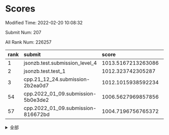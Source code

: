# Scores

Modified Time: 2022-02-20 10:08:32

Submit Num: 207

All Rank Num: 226257

| rank |               submit               |       score        |       sigma        | pk_num |
| :--- | :--------------------------------- | :----------------- | :----------------- | :----- |
| 1    | jsonzb.test.submission_level_4     | 1013.5167213263086 | 0.800813766465551  | 4370   |
| 2    | jsonzb.test.test_1                 | 1012.323742305287  | 0.7733685108683752 | 4372   |
| 3    | cpp.21_12_24.submission-2b2ea0d7   | 1012.1015938592234 | 0.8189369480927291 | 4368   |
| 54   | cpp.2022_01_09.submission-5b0e3de2 | 1006.5627969857856 | 0.7214869111106951 | 4375   |
| 57   | cpp.2022_01_09.submission-816672bd | 1004.7196756765372 | 0.7098908199396435 | 4369   |


<details>
<summary>全部</summary>

| rank |                 submit                 |       score        |       sigma        | pk_num |
| :--- | :------------------------------------- | :----------------- | :----------------- | :----- |
| 1    | jsonzb.test.submission_level_4         | 1013.5167213263086 | 0.800813766465551  | 4370   |
| 2    | jsonzb.test.test_1                     | 1012.323742305287  | 0.7733685108683752 | 4372   |
| 3    | cpp.21_12_24.submission-2b2ea0d7       | 1012.1015938592234 | 0.8189369480927291 | 4368   |
| 4    | gobigger.level_3.submission_level_3_49 | 1011.8679079287341 | 0.7653972540170626 | 4375   |
| 5    | gobigger.level_3.submission_level_3_1  | 1011.5189471914505 | 0.7703106663688409 | 4372   |
| 6    | gobigger.level_3.submission_level_3_0  | 1011.2501445894953 | 0.7689968125655913 | 4374   |
| 7    | gobigger.level_3.submission_level_3_47 | 1011.1022913567032 | 0.7745319893706598 | 4372   |
| 8    | gobigger.level_3.submission_level_3_22 | 1011.0293819346011 | 0.7637558946006255 | 4378   |
| 9    | gobigger.level_3.submission_level_3_8  | 1010.9938570990814 | 0.7739749849084506 | 4373   |
| 10   | gobigger.level_3.submission_level_3_7  | 1010.9841302487799 | 0.7531738185086206 | 4370   |
| 11   | gobigger.level_3.submission_level_3_10 | 1010.8046797560668 | 0.7612677015749589 | 4370   |
| 12   | gobigger.level_3.submission_level_3_41 | 1010.7115488841556 | 0.7628294693484641 | 4372   |
| 13   | gobigger.level_3.submission_level_3_25 | 1010.5777836076172 | 0.7492099560410633 | 4375   |
| 14   | gobigger.level_3.submission_level_3_39 | 1010.5302666052479 | 0.769906259598556  | 4370   |
| 15   | gobigger.level_3.submission_level_3_38 | 1010.2706363329665 | 0.7663248786242096 | 4380   |
| 16   | gobigger.level_3.submission_level_3_16 | 1010.2645474462445 | 0.7599273366193406 | 4374   |
| 17   | gobigger.level_3.submission_level_3_2  | 1010.2461327785306 | 0.772628393170627  | 4370   |
| 18   | gobigger.level_3.submission_level_3_33 | 1010.2315920872171 | 0.7594328664315669 | 4375   |
| 19   | gobigger.level_3.submission_level_3_4  | 1010.1929513664776 | 0.7775647864239835 | 4368   |
| 20   | gobigger.level_3.submission_level_3_24 | 1010.1823178204193 | 0.7852763796139025 | 4370   |
| 21   | gobigger.level_3.submission_level_3_11 | 1010.1597741675131 | 0.7541986597086826 | 4373   |
| 22   | gobigger.level_3.submission_level_3_35 | 1010.1491443299925 | 0.7429194420622052 | 4380   |
| 23   | gobigger.level_3.submission_level_3_23 | 1010.1272015444675 | 0.7546928248528108 | 4370   |
| 24   | gobigger.level_3.submission_level_3_44 | 1010.1157665331114 | 0.7576952338539649 | 4372   |
| 25   | gobigger.level_3.submission_level_3_32 | 1010.0948016140796 | 0.7474830114340392 | 4378   |
| 26   | gobigger.level_3.submission_level_3_27 | 1010.060290614571  | 0.7710670148463579 | 4375   |
| 27   | gobigger.level_3.submission_level_3_19 | 1010.0549272182585 | 0.7716628664619133 | 4374   |
| 28   | gobigger.level_3.submission_level_3_3  | 1009.9835438620536 | 0.7725692990460492 | 4375   |
| 29   | gobigger.level_3.submission_level_3_17 | 1009.9799925491952 | 0.7589353921252913 | 4377   |
| 30   | gobigger.level_3.submission_level_3_42 | 1009.958063512685  | 0.7750193105634273 | 4374   |
| 31   | gobigger.level_3.submission_level_3_31 | 1009.9182933226602 | 0.7646409920853574 | 4375   |
| 32   | gobigger.level_3.submission_level_3_30 | 1009.9127416117772 | 0.7487842617165749 | 4368   |
| 33   | gobigger.level_3.submission_level_3_37 | 1009.9047799277683 | 0.7709348196444764 | 4372   |
| 34   | gobigger.level_3.submission_level_3_15 | 1009.8854627974138 | 0.763555298698699  | 4372   |
| 35   | gobigger.level_3.submission_level_3_36 | 1009.8733967815845 | 0.7622121132720189 | 4376   |
| 36   | gobigger.level_3.submission_level_3_48 | 1009.7998567665736 | 0.7800203843865084 | 4374   |
| 37   | gobigger.level_3.submission_level_3_5  | 1009.784525345123  | 0.7517593935528268 | 4376   |
| 38   | gobigger.level_3.submission_level_3_13 | 1009.7463027917171 | 0.7495729916569857 | 4371   |
| 39   | gobigger.level_3.submission_level_3_14 | 1009.6975975821731 | 0.7593279634609038 | 4370   |
| 40   | gobigger.level_3.submission_level_3_29 | 1009.692336675804  | 0.7440084461550035 | 4375   |
| 41   | gobigger.level_3.submission_level_3_26 | 1009.6608481284277 | 0.7665012067077135 | 4375   |
| 42   | gobigger.level_3.submission_level_3_9  | 1009.5702819721629 | 0.753752416395526  | 4373   |
| 43   | gobigger.level_3.submission_level_3_12 | 1009.4708403602825 | 0.7556046157946332 | 4366   |
| 44   | gobigger.level_3.submission_level_3_46 | 1009.3270168002508 | 0.7481822586961915 | 4371   |
| 45   | gobigger.level_3.submission_level_3_28 | 1009.1944787305728 | 0.7383922544410026 | 4367   |
| 46   | gobigger.level_3.submission_level_3_40 | 1009.1885312828474 | 0.768223682724954  | 4372   |
| 47   | gobigger.level_3.submission_level_3_6  | 1009.1449025092584 | 0.7543799207955144 | 4370   |
| 48   | gobigger.level_3.submission_level_3_18 | 1009.131112333846  | 0.7526883535827493 | 4374   |
| 49   | gobigger.level_3.submission_level_3_21 | 1008.8540808821538 | 0.7492096168582913 | 4375   |
| 50   | gobigger.level_3.submission_level_3_43 | 1008.6355593767022 | 0.7534840361281161 | 4372   |
| 51   | gobigger.level_3.submission_level_3_34 | 1008.5898493618565 | 0.7520588299532419 | 4372   |
| 52   | gobigger.level_3.submission_level_3_45 | 1008.4674677156171 | 0.7675062377665657 | 4374   |
| 53   | gobigger.level_3.submission_level_3_20 | 1007.8487370829677 | 0.7531584124834799 | 4366   |
| 54   | cpp.2022_01_09.submission-5b0e3de2     | 1006.5627969857856 | 0.7214869111106951 | 4375   |
| 55   | gobigger.level_1.submission_level_1_47 | 1005.5484217871173 | 0.7276110883693967 | 4373   |
| 56   | gobigger.level_1.submission_level_1_15 | 1004.9955569408004 | 0.7165708718351319 | 4374   |
| 57   | cpp.2022_01_09.submission-816672bd     | 1004.7196756765372 | 0.7098908199396435 | 4369   |
| 58   | gobigger.level_1.submission_level_1_43 | 1004.7002353744092 | 0.7168709460270788 | 4378   |
| 59   | gobigger.level_1.submission_level_1_14 | 1004.0192382776336 | 0.7212156779800405 | 4370   |
| 60   | gobigger.level_1.submission_level_1_40 | 1003.9907629408912 | 0.718709826225554  | 4373   |
| 61   | gobigger.level_1.submission_level_1_2  | 1003.9790805330459 | 0.7186450754701107 | 4373   |
| 62   | gobigger.level_1.submission_level_1_4  | 1003.9262805097796 | 0.7332975878775169 | 4370   |
| 63   | gobigger.level_1.submission_level_1_29 | 1003.8960598508434 | 0.7118840068323193 | 4371   |
| 64   | gobigger.level_1.submission_level_1_36 | 1003.8604363356125 | 0.7155847698507823 | 4367   |
| 65   | gobigger.level_1.submission_level_1_23 | 1003.8294662634979 | 0.7211222281674193 | 4368   |
| 66   | gobigger.level_1.submission_level_1_34 | 1003.829458273502  | 0.7238976722367539 | 4372   |
| 67   | gobigger.level_1.submission_level_1_45 | 1003.764762299055  | 0.7281101751814634 | 4373   |
| 68   | gobigger.level_1.submission_level_1_35 | 1003.7316805052517 | 0.7159323014820713 | 4371   |
| 69   | gobigger.level_1.submission_level_1_0  | 1003.7092648900431 | 0.7141804976046092 | 4371   |
| 70   | gobigger.level_1.submission_level_1_32 | 1003.6835703458198 | 0.7174205917260805 | 4371   |
| 71   | gobigger.level_1.submission_level_1_6  | 1003.5978973072764 | 0.7161541391534904 | 4373   |
| 72   | gobigger.level_1.submission_level_1_25 | 1003.5874195791855 | 0.730308539823871  | 4372   |
| 73   | gobigger.level_1.submission_level_1_44 | 1003.5699682443524 | 0.7128236174393601 | 4368   |
| 74   | gobigger.level_1.submission_level_1_38 | 1003.3506523678553 | 0.7166520364440092 | 4375   |
| 75   | gobigger.level_1.submission_level_1_5  | 1003.3293179061958 | 0.706594461955257  | 4373   |
| 76   | gobigger.level_1.submission_level_1_31 | 1003.3179911857097 | 0.7144918373504676 | 4372   |
| 77   | gobigger.level_1.submission_level_1_33 | 1003.2409796021764 | 0.729596141424951  | 4369   |
| 78   | gobigger.level_1.submission_level_1_22 | 1003.0353633597789 | 0.7035081341657449 | 4368   |
| 79   | gobigger.level_1.submission_level_1_1  | 1003.0310383411141 | 0.7200488827782277 | 4371   |
| 80   | gobigger.level_1.submission_level_1_11 | 1002.998063702078  | 0.7141371512937912 | 4371   |
| 81   | gobigger.level_1.submission_level_1_18 | 1002.9549249058673 | 0.7145363402926577 | 4372   |
| 82   | gobigger.level_1.submission_level_1_8  | 1002.9497158965393 | 0.7260676985327278 | 4373   |
| 83   | gobigger.level_1.submission_level_1_21 | 1002.9384923463743 | 0.7118968295408282 | 4373   |
| 84   | gobigger.level_1.submission_level_1_26 | 1002.9029188791992 | 0.7175651661881999 | 4373   |
| 85   | gobigger.level_1.submission_level_1_28 | 1002.8863828745369 | 0.7123025144176622 | 4368   |
| 86   | gobigger.level_1.submission_level_1_41 | 1002.8703332107406 | 0.7288412759463354 | 4369   |
| 87   | gobigger.level_1.submission_level_1_39 | 1002.8163126893669 | 0.7062013262203961 | 4370   |
| 88   | gobigger.level_1.submission_level_1_13 | 1002.7827759058803 | 0.7114492913075742 | 4372   |
| 89   | gobigger.level_1.submission_level_1_42 | 1002.7575273766546 | 0.725711421229112  | 4373   |
| 90   | gobigger.level_1.submission_level_1_3  | 1002.7482668224064 | 0.7094280437903847 | 4369   |
| 91   | gobigger.level_1.submission_level_1_17 | 1002.7216050148752 | 0.7142069712632758 | 4365   |
| 92   | gobigger.level_1.submission_level_1_7  | 1002.6634335335661 | 0.7211205050834757 | 4370   |
| 93   | gobigger.level_1.submission_level_1_46 | 1002.6262565306673 | 0.7111192326733893 | 4369   |
| 94   | gobigger.level_1.submission_level_1_19 | 1002.548560978953  | 0.7116783931929933 | 4374   |
| 95   | gobigger.level_1.submission_level_1_48 | 1002.5311589603987 | 0.7044461019226126 | 4370   |
| 96   | gobigger.level_1.submission_level_1_20 | 1002.3638174202324 | 0.717623977515622  | 4370   |
| 97   | gobigger.level_1.submission_level_1_12 | 1002.2956487431694 | 0.7172662310807683 | 4369   |
| 98   | gobigger.level_1.submission_level_1_24 | 1002.2000103724625 | 0.7161983256209847 | 4372   |
| 99   | gobigger.level_1.submission_level_1_10 | 1002.1834724242685 | 0.7188641155232721 | 4372   |
| 100  | gobigger.level_1.submission_level_1_16 | 1002.1756274094782 | 0.7092102966333449 | 4371   |
| 101  | gobigger.level_1.submission_level_1_9  | 1002.1539039389025 | 0.7176069803344646 | 4370   |
| 102  | gobigger.level_1.submission_level_1_49 | 1002.1172397919863 | 0.7264155872234742 | 4372   |
| 103  | gobigger.level_1.submission_level_1_27 | 1002.0598157769119 | 0.714194559088335  | 4370   |
| 104  | gobigger.level_1.submission_level_1_37 | 1001.7734571071124 | 0.7105553689170594 | 4371   |
| 105  | gobigger.level_1.submission_level_1_30 | 1001.446203089248  | 0.7122437162423315 | 4368   |
| 106  | gobigger.random.submission_random_29   | 997.6486739606536  | 0.7088698659265047 | 4375   |
| 107  | gobigger.random.submission_random_33   | 997.5765063872901  | 0.7085716763928084 | 4369   |
| 108  | gobigger.random.submission_random_8    | 997.2366399134474  | 0.7076209006188023 | 4372   |
| 109  | gobigger.random.submission_random_37   | 997.0121014100928  | 0.7157943517391115 | 4375   |
| 110  | gobigger.random.submission_random_24   | 996.9560154124594  | 0.7080140774715695 | 4375   |
| 111  | gobigger.random.submission_random_25   | 996.9116283233379  | 0.7212815858784754 | 4375   |
| 112  | gobigger.random.submission_random_35   | 996.8658419793724  | 0.7249072842245738 | 4376   |
| 113  | gobigger.random.submission_random_21   | 996.650619924944   | 0.7073410848342115 | 4367   |
| 114  | gobigger.random.submission_random_26   | 996.6120615659637  | 0.7103543557689298 | 4371   |
| 115  | gobigger.random.submission_random_12   | 996.5835031647325  | 0.7047132802371925 | 4375   |
| 116  | gobigger.random.submission_random_18   | 996.4151626855678  | 0.7234650509789332 | 4373   |
| 117  | gobigger.random.submission_random_43   | 996.40412303089    | 0.7130257630218574 | 4373   |
| 118  | gobigger.random.submission_random_32   | 996.3103389042983  | 0.7077565280238343 | 4371   |
| 119  | gobigger.random.submission_random_28   | 996.3093779949581  | 0.7086435993306418 | 4375   |
| 120  | gobigger.random.submission_random_13   | 996.3066738757902  | 0.7171625752200929 | 4371   |
| 121  | gobigger.random.submission_random_5    | 996.3041876367203  | 0.7100343345140483 | 4372   |
| 122  | gobigger.random.submission_random_9    | 996.2799367309291  | 0.7234346460931921 | 4370   |
| 123  | gobigger.random.submission_random_6    | 996.2745265015812  | 0.7045460523225908 | 4370   |
| 124  | gobigger.random.submission_random_7    | 996.2572685907533  | 0.7084515436203043 | 4366   |
| 125  | gobigger.random.submission_random_38   | 996.247204601773   | 0.7163518530028232 | 4372   |
| 126  | gobigger.random.submission_random_0    | 996.2256959791549  | 0.704395442301661  | 4377   |
| 127  | gobigger.random.submission_random_40   | 996.1996318854464  | 0.710645004549696  | 4376   |
| 128  | gobigger.random.submission_random_10   | 996.1915617801412  | 0.7114383242198801 | 4379   |
| 129  | gobigger.random.submission_random_1    | 996.1852212753657  | 0.7074061750406907 | 4369   |
| 130  | gobigger.random.submission_random_19   | 996.181341154626   | 0.7180550326776657 | 4373   |
| 131  | gobigger.random.submission_random_17   | 996.1494501574251  | 0.6984053945648134 | 4373   |
| 132  | gobigger.random.submission_random_31   | 996.1055627844617  | 0.704257488649631  | 4370   |
| 133  | gobigger.random.submission_random_36   | 996.0394869814579  | 0.7022940011245928 | 4374   |
| 134  | gobigger.random.submission_random_30   | 996.0139453507436  | 0.7253698055048257 | 4376   |
| 135  | gobigger.random.submission_random_47   | 995.9603566987835  | 0.7042418663038049 | 4373   |
| 136  | gobigger.random.submission_random_46   | 995.9506590366991  | 0.7029479287744492 | 4376   |
| 137  | gobigger.random.submission_random_23   | 995.9051110941524  | 0.7068823484181369 | 4377   |
| 138  | gobigger.random.submission_random_22   | 995.8135303770424  | 0.7150694729657093 | 4371   |
| 139  | gobigger.random.submission_random_4    | 995.72307422771    | 0.7200220514886586 | 4375   |
| 140  | gobigger.random.submission_random_14   | 995.7192571617917  | 0.7010717217851848 | 4373   |
| 141  | gobigger.random.submission_random_49   | 995.6524338181403  | 0.7039058057523376 | 4371   |
| 142  | gobigger.random.submission_random_2    | 995.5803098157162  | 0.7063499423460676 | 4370   |
| 143  | gobigger.random.submission_random_42   | 995.5620436737725  | 0.7061906261068902 | 4374   |
| 144  | gobigger.random.submission_random_39   | 995.558868430366   | 0.7093403670112414 | 4365   |
| 145  | gobigger.random.submission_random_20   | 995.5524080027924  | 0.7083346703728752 | 4369   |
| 146  | gobigger.random.submission_random_45   | 995.5433342547349  | 0.7291884907977615 | 4373   |
| 147  | gobigger.random.submission_random_41   | 995.5128868890729  | 0.7156363553012152 | 4372   |
| 148  | gobigger.random.submission_random_11   | 995.4948376380347  | 0.7228764307008303 | 4372   |
| 149  | gobigger.random.submission_random_3    | 995.4929991257145  | 0.7060684149390379 | 4377   |
| 150  | gobigger.random.submission_random_16   | 995.4416982665433  | 0.7197040986182387 | 4376   |
| 151  | gobigger.random.submission_random_44   | 995.3906200557789  | 0.7040826123912506 | 4370   |
| 152  | gobigger.random.submission_random_34   | 995.3417295870258  | 0.7120922875154022 | 4365   |
| 153  | gobigger.random.submission_random_15   | 995.2528264449497  | 0.7091637253830577 | 4370   |
| 154  | gobigger.random.submission_random_48   | 994.9405652488649  | 0.7159400351006047 | 4368   |
| 155  | gobigger.random.submission_random_27   | 994.8633492588268  | 0.7053391683615744 | 4373   |
| 156  | gobigger.level_2.submission_level_2_30 | 994.5845896432619  | 0.7215933552732287 | 4371   |
| 157  | gobigger.level_2.submission_level_2_26 | 993.5616889108101  | 0.7346993163490781 | 4369   |
| 158  | gobigger.level_2.submission_level_2_46 | 993.5545406610737  | 0.7424264447033304 | 4374   |
| 159  | gobigger.level_2.submission_level_2_6  | 993.5362952228015  | 0.7363095010388561 | 4373   |
| 160  | gobigger.level_2.submission_level_2_33 | 993.316594929759   | 0.7172762868147005 | 4375   |
| 161  | gobigger.level_2.submission_level_2_5  | 993.3083847080967  | 0.7459544827092993 | 4373   |
| 162  | gobigger.level_2.submission_level_2_13 | 993.298726391998   | 0.7306701485154635 | 4370   |
| 163  | gobigger.level_2.submission_level_2_18 | 993.2694129477552  | 0.7391786183215121 | 4371   |
| 164  | gobigger.level_2.submission_level_2_29 | 993.2209471873903  | 0.7477671045580324 | 4370   |
| 165  | gobigger.level_2.submission_level_2_11 | 993.199055409704   | 0.7355888074302186 | 4368   |
| 166  | gobigger.level_2.submission_level_2_23 | 993.1464981496916  | 0.7267073464615053 | 4378   |
| 167  | gobigger.level_2.submission_level_2_47 | 993.1067815829966  | 0.7300369103616612 | 4372   |
| 168  | gobigger.level_2.submission_level_2_34 | 992.9028319049247  | 0.7622944593483151 | 4373   |
| 169  | gobigger.level_2.submission_level_2_14 | 992.8358286066062  | 0.7418487108580827 | 4375   |
| 170  | gobigger.level_2.submission_level_2_28 | 992.7404361645351  | 0.731734334819071  | 4364   |
| 171  | gobigger.level_2.submission_level_2_17 | 992.6014305224886  | 0.7505322161525314 | 4368   |
| 172  | gobigger.level_2.submission_level_2_4  | 992.5769692907063  | 0.7353168391209346 | 4377   |
| 173  | gobigger.level_2.submission_level_2_38 | 992.541220458881   | 0.7477644900636001 | 4368   |
| 174  | gobigger.level_2.submission_level_2_1  | 992.5049758922657  | 0.7399132959894098 | 4374   |
| 175  | gobigger.level_2.submission_level_2_20 | 992.492776884261   | 0.7412861244273486 | 4374   |
| 176  | gobigger.level_2.submission_level_2_15 | 992.4729537230812  | 0.7351532745911409 | 4365   |
| 177  | gobigger.level_2.submission_level_2_10 | 992.2125370071471  | 0.7380441036228662 | 4376   |
| 178  | gobigger.level_2.submission_level_2_22 | 992.1036727595349  | 0.7333821031664879 | 4372   |
| 179  | gobigger.level_2.submission_level_2_32 | 992.061912171174   | 0.7433367190686351 | 4375   |
| 180  | gobigger.level_2.submission_level_2_31 | 991.8853658962761  | 0.7371909983875239 | 4370   |
| 181  | gobigger.level_2.submission_level_2_0  | 991.8406898813223  | 0.7380656464641598 | 4374   |
| 182  | gobigger.level_2.submission_level_2_9  | 991.8117702334307  | 0.7443885105533014 | 4368   |
| 183  | gobigger.level_2.submission_level_2_7  | 991.8101343752323  | 0.751252630512263  | 4376   |
| 184  | gobigger.level_2.submission_level_2_49 | 991.7450317195854  | 0.7455875365807378 | 4370   |
| 185  | gobigger.level_2.submission_level_2_2  | 991.5667880384681  | 0.7603797828294553 | 4374   |
| 186  | gobigger.level_2.submission_level_2_42 | 991.5617305609234  | 0.7413556688447835 | 4375   |
| 187  | gobigger.level_2.submission_level_2_27 | 991.5387932155253  | 0.747251520057924  | 4371   |
| 188  | gobigger.level_2.submission_level_2_43 | 991.4262614645203  | 0.7365565507586895 | 4368   |
| 189  | gobigger.level_2.submission_level_2_40 | 991.3457946854564  | 0.7592298125864265 | 4371   |
| 190  | gobigger.level_2.submission_level_2_16 | 991.3280663183842  | 0.7522543946880714 | 4377   |
| 191  | gobigger.level_2.submission_level_2_36 | 991.3197693724954  | 0.7633223825357535 | 4374   |
| 192  | gobigger.level_2.submission_level_2_35 | 991.2874538722958  | 0.7656774749475919 | 4376   |
| 193  | gobigger.level_2.submission_level_2_21 | 991.2146268185382  | 0.7655269632439444 | 4374   |
| 194  | gobigger.level_2.submission_level_2_48 | 991.1907134531315  | 0.7620289079157889 | 4369   |
| 195  | gobigger.level_2.submission_level_2_37 | 991.089762417055   | 0.7383663370149772 | 4371   |
| 196  | gobigger.level_2.submission_level_2_39 | 991.0167620423209  | 0.7541688601290762 | 4378   |
| 197  | gobigger.level_2.submission_level_2_3  | 990.9855707528727  | 0.7540415803291414 | 4372   |
| 198  | gobigger.level_2.submission_level_2_24 | 990.9418699918707  | 0.7389498898874945 | 4375   |
| 199  | gobigger.level_2.submission_level_2_19 | 990.84989979305    | 0.7633109989203318 | 4369   |
| 200  | gobigger.level_2.submission_level_2_12 | 990.7298181263039  | 0.7684052714977859 | 4371   |
| 201  | gobigger.level_2.submission_level_2_25 | 990.6256722461249  | 0.7744404795350409 | 4376   |
| 202  | gobigger.level_2.submission_level_2_44 | 990.4872362900123  | 0.7712731114257889 | 4376   |
| 203  | gobigger.level_2.submission_level_2_45 | 990.4529460896846  | 0.7721170407282272 | 4375   |
| 204  | gobigger.level_2.submission_level_2_8  | 990.4395987355844  | 0.7576274886732929 | 4372   |
| 205  | gobigger.level_2.submission_level_2_41 | 989.7751372320269  | 0.780204330612549  | 4370   |
| 206  | gobigger.none.submission_none_1        | 978.5231635800485  | 1.2437225966516507 | 4372   |
| 207  | gobigger.none.submission_none_0        | 977.4603181320126  | 1.334330798755742  | 4374   |

</details>